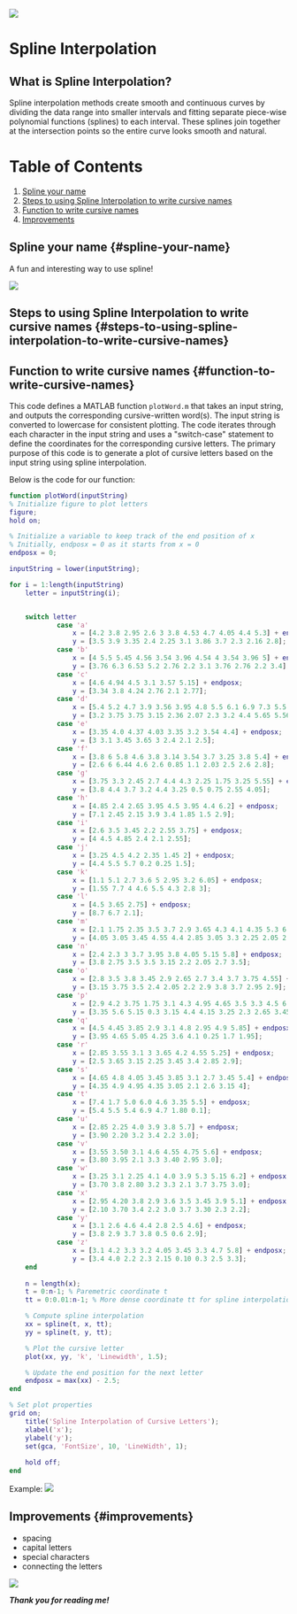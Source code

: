 ![](./spline_interpolation_banner.png)

# Spline Interpolation

## What is Spline Interpolation?

Spline interpolation methods create smooth and continuous curves by dividing the data range into smaller intervals and fitting separate piece-wise polynomial functions (splines) to each interval. These splines join together at the intersection points so the entire curve looks smooth and natural.

# Table of Contents

1.  [Spline your name](#spline-your-name)
2.  [Steps to using Spline Interpolation to write cursive names](#steps-to-using-Spline-Interpolation-to-write-cursive-names)
3.  [Function to write cursive names](#function-to-write-cursive-names)
4.  [Improvements](#improvements)

## Spline your name {#spline-your-name}

A fun and interesting way to use spline!

![](./ournames.png)

## Steps to using Spline Interpolation to write cursive names {#steps-to-using-spline-interpolation-to-write-cursive-names}

## Function to write cursive names {#function-to-write-cursive-names}

This code defines a MATLAB function `plotWord.m` that takes an input string, and outputs the corresponding cursive-written word(s). The input string is converted to lowercase for consistent plotting. The code iterates through each character in the input string and uses a "switch-case" statement to define the coordinates for the corresponding cursive letters. The primary purpose of this code is to generate a plot of cursive letters based on the input string using spline interpolation.

Below is the code for our function:

``` matlab
function plotWord(inputString)
% Initialize figure to plot letters
figure;
hold on;

% Initialize a variable to keep track of the end position of x
% Initially, endposx = 0 as it starts from x = 0
endposx = 0;

inputString = lower(inputString);

for i = 1:length(inputString)
    letter = inputString(i);


    switch letter
            case 'a'
                x = [4.2 3.8 2.95 2.6 3 3.8 4.53 4.7 4.05 4.4 5.3] + endposx;
                y = [3.5 3.9 3.35 2.4 2.25 3.1 3.86 3.7 2.3 2.16 2.8];
            case 'b'
                x = [4 5.5 5.45 4.56 3.54 3.96 4.54 4 3.54 3.96 5] + endposx;
                y = [3.76 6.3 6.53 5.2 2.76 2.2 3.1 3.76 2.76 2.2 3.4];
            case 'c'
                x = [4.6 4.94 4.5 3.1 3.57 5.15] + endposx;
                y = [3.34 3.8 4.24 2.76 2.1 2.77];
            case 'd'
                x = [5.4 5.2 4.7 3.9 3.56 3.95 4.8 5.5 6.1 6.9 7.3 5.5 5.06 5.5 6.0] + endposx;
                y = [3.2 3.75 3.75 3.15 2.36 2.07 2.3 3.2 4.4 5.65 5.56 3.2 1.34 0.73 1];
            case 'e'
                x = [3.35 4.0 4.37 4.03 3.35 3.2 3.54 4.4] + endposx;
                y = [3 3.1 3.45 3.65 3 2.4 2.1 2.5];
            case 'f'
                x = [3.8 6 5.8 4.6 3.8 3.14 3.54 3.7 3.25 3.8 5.4] + endposx;
                y = [2.6 6 6.44 4.6 2.6 0.85 1.1 2.03 2.5 2.6 2.8];
            case 'g'
                x = [3.75 3.3 2.45 2.7 4.4 4.3 2.25 1.75 3.25 5.55] + endposx;
                y = [3.8 4.4 3.7 3.2 4.4 3.25 0.5 0.75 2.55 4.05];
            case 'h'
                x = [4.85 2.4 2.65 3.95 4.5 3.95 4.4 6.2] + endposx;
                y = [7.1 2.45 2.15 3.9 3.4 1.85 1.5 2.9];
            case 'i'
                x = [2.6 3.5 3.45 2.2 2.55 3.75] + endposx;
                y = [4 4.5 4.85 2.4 2.1 2.55];
            case 'j'
                x = [3.25 4.5 4.2 2.35 1.45 2] + endposx;
                y = [4.4 5.5 5.7 0.2 0.25 1.5];
            case 'k'
                x = [1.1 5.1 2.7 3.6 5 2.95 3.2 6.05] + endposx;
                y = [1.55 7.7 4 4.6 5.5 4.3 2.8 3];
            case 'l'
                x = [4.5 3.65 2.75] + endposx;
                y = [8.7 6.7 2.1];
            case 'm'
                x = [2.1 1.75 2.35 3.5 3.7 2.9 3.65 4.3 4.1 4.35 5.3 6.3] + endposx;
                y = [4.05 3.05 3.45 4.55 4.4 2.85 3.05 3.3 2.25 2.05 2.4 3.45];
            case 'n'
                x = [2.4 2.3 3 3.7 3.95 3.8 4.05 5.15 5.8] + endposx;
                y = [3.8 2.75 3.5 3.5 3.15 2.2 2.05 2.7 3.5];
            case 'o'
                x = [2.8 3.5 3.8 3.45 2.9 2.65 2.7 3.4 3.7 3.75 4.55] + endposx;
                y = [3.15 3.75 3.5 2.4 2.05 2.2 2.9 3.8 3.7 2.95 2.9];
            case 'p'
                x = [2.9 4.2 3.75 1.75 3.1 4.3 4.95 4.65 3.5 3.3 4.5 6.05] + endposx;
                y = [3.35 5.6 5.15 0.3 3.15 4.4 4.15 3.25 2.3 2.65 3.45 4.1];
            case 'q'
                x = [4.5 4.45 3.85 2.9 3.1 4.8 2.95 4.9 5.85] + endposx;
                y = [3.95 4.65 5.05 4.25 3.6 4.1 0.25 1.7 1.95];
            case 'r'
                x = [2.85 3.55 3.1 3 3.65 4.2 4.55 5.25] + endposx;
                y = [2.5 3.65 3.15 2.25 3.45 3.4 2.85 2.9];
            case 's'
                x = [4.65 4.8 4.05 3.45 3.85 3.1 2.7 3.45 5.4] + endposx;
                y = [4.35 4.9 4.95 4.35 3.05 2.1 2.6 3.15 4];
            case 't'
                x = [7.4 1.7 5.0 6.0 4.6 3.35 5.5] + endposx;
                y = [5.4 5.5 5.4 6.9 4.7 1.80 0.1];
            case 'u'
                x = [2.85 2.25 4.0 3.9 3.8 5.7] + endposx;
                y = [3.90 2.20 3.2 3.4 2.2 3.0];
            case 'v'
                x = [3.55 3.50 3.1 4.6 4.55 4.75 5.6] + endposx;
                y = [3.80 3.95 2.1 3.3 3.40 2.95 3.0];
            case 'w'
                x = [3.25 3.1 2.25 4.1 4.0 3.9 5.3 5.15 6.2] + endposx;
                y = [3.70 3.8 2.80 3.2 3.3 2.1 3.7 3.75 3.0];  
            case 'x'
                x = [2.95 4.20 3.8 2.9 3.6 3.5 3.45 3.9 5.1] + endposx;
                y = [2.10 3.70 3.4 2.2 3.0 3.7 3.30 2.3 2.2];  
            case 'y'
                x = [3.1 2.6 4.6 4.4 2.8 2.5 4.6] + endposx;
                y = [3.8 2.9 3.7 3.8 0.5 0.6 2.9];  
            case 'z'
                x = [3.1 4.2 3.3 3.2 4.05 3.45 3.3 4.7 5.8] + endposx;
                y = [3.4 4.0 2.2 2.3 2.15 0.10 0.3 2.5 3.3];                
    end
    
    n = length(x);
    t = 0:n-1; % Paremetric coordinate t
    tt = 0:0.01:n-1; % More dense coordinate tt for spline interpolation

    % Compute spline interpolation
    xx = spline(t, x, tt);
    yy = spline(t, y, tt);

    % Plot the cursive letter
    plot(xx, yy, 'k', 'Linewidth', 1.5);

    % Update the end position for the next letter
    endposx = max(xx) - 2.5;
end

% Set plot properties
grid on;
    title('Spline Interpolation of Cursive Letters');
    xlabel('x');
    ylabel('y');
    set(gca, 'FontSize', 10, 'LineWidth', 1);
    
    hold off;
end
```

Example: ![](./Spline.png)

## Improvements {#improvements}

-   spacing
-   capital letters
-   special characters
-   connecting the letters

![](./thank%20you.png)

***Thank you for reading me!***
